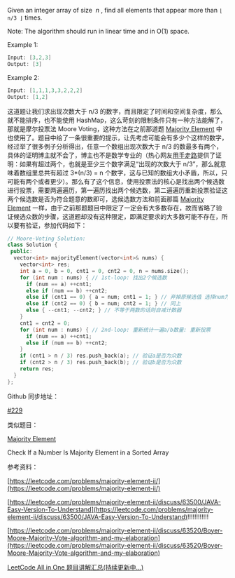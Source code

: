 Given an integer array of size  _n_ , find all elements that appear more than `⌊ n/3 ⌋` times.

Note: The algorithm should run in linear time and in O(1) space.

Example 1:

```cpp
Input: [3,2,3]
Output: [3]
```

Example 2:

```cpp
Input: [1,1,1,3,3,2,2,2]
Output: [1,2]
```

这道题让我们求出现次数大于 n/3 的数字，而且限定了时间和空间复杂度，那么就不能排序，也不能使用 HashMap，这么苛刻的限制条件只有一种方法能解了，那就是摩尔投票法 Moore Voting，这种方法在之前那道题 [Majority Element](http://www.cnblogs.com/grandyang/p/4233501.html) 中也使用了。题目中给了一条很重要的提示，让先考虑可能会有多少个这样的数字，经过举了很多例子分析得出，任意一个数组出现次数大于 n/3 的数最多有两个，具体的证明博主就不会了，博主也不是数学专业的（热心网友[用手走路](https://www.cnblogs.com/grandyang/p/4606822.html#3277653)提供了证明：如果有超过两个，也就是至少三个数字满足“出现的次数大于 n/3”，那么就意味着数组里总共有超过 3\*(n/3) = n 个数字，这与已知的数组大小矛盾，所以，只可能有两个或者更少）。那么有了这个信息，使用投票法的核心是找出两个候选数进行投票，需要两遍遍历，第一遍历找出两个候选数，第二遍遍历重新投票验证这两个候选数是否为符合题意的数即可，选候选数方法和前面那篇 [Majority Element](http://www.cnblogs.com/grandyang/p/4233501.html) 一样，由于之前那题题目中限定了一定会有大多数存在，故而省略了验证候选众数的步骤，这道题却没有这种限定，即满足要求的大多数可能不存在，所以要有验证，参加代码如下：

```cpp
// Moore-Voting Solution:
class Solution {
 public:
  vector<int> majorityElement(vector<int>& nums) {
    vector<int> res;
    int a = 0, b = 0, cnt1 = 0, cnt2 = 0, n = nums.size();
    for (int num : nums) { // 1st-loop: 找出2个候选数
      if (num == a) ++cnt1;
      else if (num == b) ++cnt2;
      else if (cnt1 == 0) { a = num; cnt1 = 1; } // 弃掉原候选值 选择num为新值
      else if (cnt2 == 0) { b = num; cnt2 = 1; } // 同上
      else { --cnt1; --cnt2; } // 不等于两数的话则自减计数器
    }
    cnt1 = cnt2 = 0;
    for (int num : nums) { // 2nd-loop: 重新统计一遍a/b数量: 重新投票
      if (num == a) ++cnt1;
      else if (num == b) ++cnt2;
    }
    if (cnt1 > n / 3) res.push_back(a); // 验证a是否为众数
    if (cnt2 > n / 3) res.push_back(b); // 验证b是否为众数
    return res;
  }
};
```

Github 同步地址：

[#229](https://github.com/grandyang/leetcode/issues/229)

类似题目：

[Majority Element](http://www.cnblogs.com/grandyang/p/4233501.html)

Check If a Number Is Majority Element in a Sorted Array

参考资料：

[https://leetcode.com/problems/majority-element-ii/](https://leetcode.com/problems/majority-element-ii/)

[https://leetcode.com/problems/majority-element-ii/discuss/63500/JAVA-Easy-Version-To-Understand](https://leetcode.com/problems/majority-element-ii/discuss/63500/JAVA-Easy-Version-To-Understand)!!!!!!!!!!!!

[https://leetcode.com/problems/majority-element-ii/discuss/63520/Boyer-Moore-Majority-Vote-algorithm-and-my-elaboration](https://leetcode.com/problems/majority-element-ii/discuss/63520/Boyer-Moore-Majority-Vote-algorithm-and-my-elaboration)

[LeetCode All in One 题目讲解汇总(持续更新中...)](http://www.cnblogs.com/grandyang/p/4606334.html)
